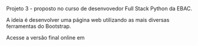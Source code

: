 Projeto 3 - proposto no curso de desenvovedor Full Stack Python da EBAC.

A ideia é desenvolver uma página web utilizando as mais diversas ferramentas do Bootstrap.

Acesse a versão final online em 